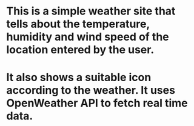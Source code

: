 # This is a simple weather site that tells about the temperature, humidity and wind speed of the location entered by the user.
# It also shows a suitable icon according to the weather. It uses OpenWeather API to fetch real time data.
